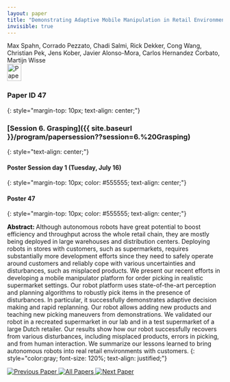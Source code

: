 ```yaml
---
layout: paper
title: "Demonstrating Adaptive Mobile Manipulation in Retail Environments"
invisible: true
---
```

<div class="paper-authors">
<div class="paper-author-box">
    <div class="paper-author-name">Max Spahn, Corrado Pezzato, Chadi Salmi, Rick Dekker, Cong Wang, Christian Pek, Jens Kober, Javier Alonso-Mora, Carlos Hernandez Corbato, Martijn Wisse</div>
    <div class="paper-author-uni"></div>
</div>

</div><div class="paper-pdf">
<div> <a href="http://www.roboticsproceedings.org/rss19/p47.pdf"><img src="{{ site.baseurl }}/images/paper_link.png" alt="Paper Website" width = "33"  height = "40"/></a> </div>
</div>

### Paper ID 47
{: style="margin-top: 10px; text-align: center;"}

### [Session 6. Grasping]({{ site.baseurl }}/program/papersession??session=6.%20Grasping)
{: style="text-align: center;"}

#### Poster Session day 1 (Tuesday, July 16)
{: style="margin-top: 10px; color: #555555; text-align: center;"}

#### Poster 47
{: style="margin-top: 10px; color: #555555; text-align: center;"}

<b style="color: black;">Abstract: </b>Although autonomous robots have great potential to
 boost efficiency and throughput across the whole retail chain, they
 are mostly being deployed in large warehouses and distribution
 centers. Deploying robots in stores with customers, such as supermarkets, requires substantially more development efforts since
 they need to safely operate around customers and reliably cope
 with various uncertainties and disturbances, such as misplaced
 products. We present our recent efforts in developing a mobile
 manipulator platform for order picking in realistic supermarket
 settings. Our robot platform uses state-of-the-art perception and
 planning algorithms to robustly pick items in the presence of
 disturbances. In particular, it successfully demonstrates adaptive
 decision making and rapid replanning. Our robot allows adding
 new products and teaching new picking maneuvers from demonstrations. We validated our robot in a recreated supermarket in
 our lab and in a test supermarket of a large Dutch retailer. Our
 results show how our robot successfully recovers from various
 disturbances, including misplaced products, errors in picking,
 and from human interaction. We summarize our lessons learned
 to bring autonomous robots into real retail environments with
 customers.
{: style="color:gray; font-size: 120%; text-align: justified;"}


<div class="paper-menu">
<a href="{{ site.baseurl }}/program/papers/046/"> <img src="{{ site.baseurl }}/images/previous_paper_icon.png" alt="Previous Paper" title="Previous Paper"/> </a>
<a href="{{ site.baseurl }}/program/papers"><img src="{{ site.baseurl }}/images/overview_icon.png" alt="All Papers" title="All Papers"/> </a>
<a href="{{ site.baseurl }}/program/papers/048/"> <img src="{{ site.baseurl }}/images/next_paper_icon.png" alt="Next Paper" title="Next Paper"/> </a>

</div>
